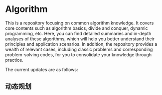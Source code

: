 # Algorithm
This is a repository focusing on common algorithm knowledge. It covers core contents such as algorithm basics, divide and conquer, dynamic programming, etc. Here, you can find detailed summaries and in-depth analyses of these algorithms, which will help you better understand their principles and application scenarios. In addition, the repository provides a wealth of relevant cases, including classic problems and corresponding problem-solving codes, for you to consolidate your knowledge through practice.


The current updates are as follows:

## 动态规划

